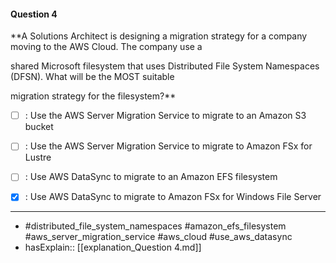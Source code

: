 #### Question  4

**A Solutions Architect is designing a migration strategy for a company moving to the AWS Cloud. The company use a

shared Microsoft filesystem that uses Distributed File System Namespaces (DFSN). What will be the MOST suitable

migration strategy for the filesystem?**

- [ ] :  Use the AWS Server Migration Service to migrate to an Amazon S3 bucket

- [ ] :  Use the AWS Server Migration Service to migrate to Amazon FSx for Lustre

- [ ] :  Use AWS DataSync to migrate to an Amazon EFS filesystem

- [x] :  Use AWS DataSync to migrate to Amazon FSx for Windows File Server

----

- #distributed_file_system_namespaces #amazon_efs_filesystem #aws_server_migration_service #aws_cloud #use_aws_datasync
- hasExplain:: [[explanation_Question  4.md]]
